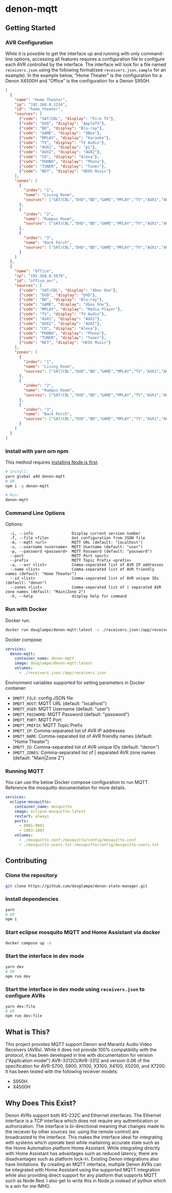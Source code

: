 # denon-mqtt

## Getting Started

### AVR Configuration

While it is possible to get the interface up and running with only command-line options, accessing all features requires
a configuration file to configure each AVR controlled by the interface. The interface will look for a file named
`receivers.json` using the following format(see `receivers.json.sample` for an example). In the example below, "Home
Theater" is the configuration for a Denon X4500H and "Office" is the configuration for a Denon S950H.

```JSON
[
  {
    "name": "Home Theater",
    "ip": "192.168.0.1234",
    "id": "home_theater",
    "sources": [
      {"code": "SAT/CBL", "display": "Fire TV"},
      {"code": "DVD", "display": "AppleTV"},
      {"code": "BD", "display": "Blu-ray"},
      {"code": "GAME", "display": "XBox"},
      {"code": "MPLAY", "display": "Karaoke"},
      {"code": "TV", "display": "TV Audio"},
      {"code": "AUX1", "display": "pi"},
      {"code": "AUX2", "display": "AUX2"},
      {"code": "CD", "display": "Alexa"},
      {"code": "PHONO", "display": "Phono"},
      {"code": "TUNER", "display": "Tuner"},
      {"code": "NET", "display": "HEOS Music"}
    ],
    "zones": [
      {
        "index": "1",
        "name": "Living Room",
        "sources": ["SAT/CBL","DVD","BD","GAME","MPLAY","TV","AUX1","AUX2","CD","PHONO","TUNER","NET"]
      },
      {
        "index": "2",
        "name": "Rumpus Room",
        "sources": ["SAT/CBL","DVD","BD","GAME","MPLAY","TV","AUX1","AUX2","CD","PHONO","TUNER","NET"]
      },
      {
        "index": "3",
        "name": "Back Porch",
        "sources": ["SAT/CBL","DVD","BD","GAME","MPLAY","TV","AUX1","AUX2","CD","PHONO","TUNER","NET"]
      }
    ]
  },
  {
    "name": "Office",
    "ip": "192.168.0.5678",
    "id": "office_avr",
    "sources": [
      {"code": "SAT/CBL", "display": "Xbox One"},
      {"code": "DVD", "display": "DVD"},
      {"code": "BD", "display": "Blu-ray"},
      {"code": "GAME", "display": "Xbox One"},
      {"code": "MPLAY", "display": "Media Player"},
      {"code": "TV", "display": "TV Audio"},
      {"code": "AUX1", "display": "AUX1"},
      {"code": "AUX2", "display": "AUX2"},
      {"code": "CD", "display": "Alexa"},
      {"code": "PHONO", "display": "Phono"},
      {"code": "TUNER", "display": "Tuner"},
      {"code": "NET", "display": "HEOS Music"}
    ],
    "zones": [
      {
        "index": "1",
        "name": "Living Room",
        "sources": ["SAT/CBL","DVD","BD","GAME","MPLAY","TV","AUX1","AUX2","CD","PHONO","TUNER","NET"]
      },
      {
        "index": "2",
        "name": "Rumpus Room",
        "sources": ["SAT/CBL","DVD","BD","GAME","MPLAY","TV","AUX1","AUX2","CD","PHONO","TUNER","NET"]
      },
      {
        "index": "3",
        "name": "Back Porch",
        "sources": ["SAT/CBL","DVD","BD","GAME","MPLAY","TV","AUX1","AUX2","CD","PHONO","TUNER","NET"]
      }
    ]
  }
]
```

### Install with yarn orn npm

This method requires [installing Node.js first](https://nodejs.org/en/download).

```bash
# Install:
yarn global add denon-mqtt
# OR
npm i -g denon-mqtt

# Run:
denon-mqtt
```

### Command Line Options

Options:

```
  -i, --info                 Display current version number
  -f, --file <file>          Get configuration from JSON file
  -m, --mqtt <url>           MQTT URL (default: "localhost")
  -u, --username <username>  MQTT Username (default: "user")
  -p, --password <password>  MQTT Password (default: "password")
  --port                     MQTT Port <port>
  --prefix                   MQTT Topic Prefix <prefix>
  -a, --avr <list>           Comma-separated list of AVR IP addresses
  --name <list>              Comma-separated list of AVR friendly names (default: "Home Theater")
  --id <list>                Comma-separated list of AVR unique IDs (default: "denon")
  --zones <list>             Comma-separated list of | separated AVR zone names (default: "Main|Zone 2")
  -h, --help                 display help for command
```

### Run with Docker

Docker run:

```bash
docker run douglampe/denon-mqtt:latest -v ./receivers.json:/app/receivers.json
```

Docker compose:

```yaml
services:
  denon-mqtt:
    container_name: denon-mqtt
    image: douglampe/denon-mqtt:latest
    volumes:
      - ./receivers.json:/app/receivers.json
```

Environment variables supported for setting parameters in Docker container:

- `DMQTT_FILE`: config JSON file
- `DMQTT_HOST`: MQTT URL (default: "localhost")
- `DMQTT_USER`: MQTT Username (default: "user")
- `DMQTT_PASSWORD`: MQTT Password (default: "password")
- `DMQTT_PORT`: MQTT Port <port>
- `DMQTT_PREFIX`: MQTT Topic Prefix <prefix>
- `DMQTT_IP`: Comma-separated list of AVR IP addresses
- `DMQTT_NAME`: Comma-separated list of AVR friendly names (default: "Home Theater")
- `DMQTT_ID`: Comma-separated list of AVR unique IDs (default: "denon")
- `DMQTT_ZONES`: Comma-separated list of | separated AVR zone names (default: "Main|Zone 2")

### Running MQTT

You can use the below Docker compose configuration to run MQTT. Reference the mosquitto documentation for more details.

```yaml
services:
  eclipse-mosquitto:
    container_name: mosquitto
    image: eclipse-mosquitto:latest
    restart: always
    ports:
      - 9001:9001
      - 1883:1883
    volumes:
      - ./mosquitto.conf:/mosquitto/config/mosquitto.conf
      - ./mosquitto-users.txt:/mosquitto/config/mosquitto-users.txt
```

## Contributing

### Clone the repository

```bash
git clone https://github.com/douglampe/denon-state-manager.git
```

### Install dependencies

```bash
yarn
# OR
npm i
```

### Start eclipse mosquito MQTT and Home Assistant via docker

```bash
docker compose up -d
```

### Start the interface in dev mode

```bash
yarn dev
# OR
npm run dev
```

### Start the interface in dev mode using `receivers.json` to configure AVRs

```bash
yarn dev:file
# OR
npm run dev:file
```

## What is This?

This project provides MQTT support Denon and Marantz Audio Video Receivers (AVRs). While it does not provide 100%
compatibility with the protocol, it has been developed in line with documentation for version ("Application model")
AVR-3312CI/AVR-3312 and version 0.06 of the specification for AVR-S700, S900, X1100, X3100, X4100, X5200, and X7200. It
has been tested with the following receiver models:

- S950H
- X4500H

## Why Does This Exist?

Denon AVRs support both RS-232C and Ethernet interfaces. The Ethernet interface is a TCP interface which does not
require any authentication or authorization. The interface is bi-directional meaning that changes made to the reciever
by other sources (ex: using the remote control) are broadcasted to the interface. This makes the interface ideal for
integrating with systems which operate best while maitaining accurate state such as the Home Automation platform
Home Assistant. While integrating directly with Home Assistant has advantages such as reduced latency, there are
disadvantages such as platform lock-in. Existing Denon integrations also have limitations. By creating an MQTT
interface, multiple Denon AVRs can be integrated with Home Assistant using the supported MQTT integration while
also providing direct support for any platform that supports MQTT such as Node Red. I also get to write this in
Node.js instead of python which is a win for me IMHO.

